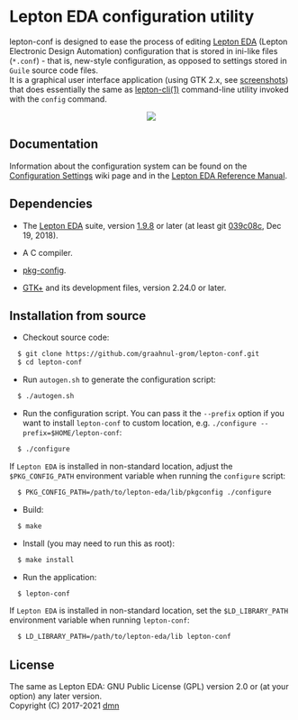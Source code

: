 Lepton EDA configuration utility
================================

lepton-conf is designed to ease the process of editing
[Lepton EDA](https://github.com/lepton-eda/lepton-eda)
(Lepton Electronic Design Automation)
configuration that is stored in ini-like files (`*.conf`) - that is,
new-style configuration, as opposed to settings stored in `Guile`
source code files.
<br />
It is a graphical user interface application (using GTK 2.x, see
[screenshots](https://graahnul-grom.github.io/lepton-conf))
that does essentially the same as
[lepton-cli(1)](https://graahnul-grom.github.io/ref-man/lepton-cli.html)
command-line utility invoked with the `config` command.
<br />

<p align="center">
<a href="https://graahnul-grom.github.io/lepton-conf/lepton-conf-main-window.png">
  <img src="https://graahnul-grom.github.io/lepton-conf/lepton-conf-main-window.png" />
</a>
</p>

Documentation
------------
Information about the configuration system can be found on the
[Configuration Settings](https://github.com/lepton-eda/lepton-eda/wiki/Configuration-Settings)
wiki page and in the
[Lepton EDA Reference Manual](https://lepton-eda.github.io/lepton-manual.html/index.html).

Dependencies
------------

- The [Lepton EDA](https://github.com/lepton-eda/lepton-eda) suite, version
[1.9.8](https://github.com/lepton-eda/lepton-eda/releases/tag/1.9.8-20190928)
or later (at least git
[039c08c](https://github.com/lepton-eda/lepton-eda/commit/039c08c6fd106a8402cc690206eeae3ac4d1a7e7),
Dec 19, 2018).

- A C compiler.

- [pkg-config](http://pkgconfig.freedesktop.org).

- [GTK+](http://www.gtk.org) and its development files, version 2.24.0 or later.

Installation from source
------------------------

* Checkout source code:

```sh
  $ git clone https://github.com/graahnul-grom/lepton-conf.git
  $ cd lepton-conf
```

* Run `autogen.sh` to generate the configuration script:

```sh
  $ ./autogen.sh
```

* Run the configuration script. You can pass it the `--prefix` option
if you want to install `lepton-conf` to custom location, e.g.
`./configure --prefix=$HOME/lepton-conf`:

```sh
  $ ./configure
```

  If `Lepton EDA` is installed in non-standard location, adjust the `$PKG_CONFIG_PATH`
  environment variable when running the `configure` script:

```sh
  $ PKG_CONFIG_PATH=/path/to/lepton-eda/lib/pkgconfig ./configure
```

* Build:

```sh
  $ make
```

* Install (you may need to run this as root):

```sh
  $ make install
```

* Run the application:

```sh
  $ lepton-conf
```

  If `Lepton EDA` is installed in non-standard location, set the
  `$LD_LIBRARY_PATH` environment variable when running `lepton-conf`:

```sh
  $ LD_LIBRARY_PATH=/path/to/lepton-eda/lib lepton-conf
```

License
-------
The same as Lepton EDA: GNU Public License (GPL) version 2.0
or (at your option) any later version.
<br />
Copyright (C) 2017-2021 [dmn](https://github.com/graahnul-grom)

